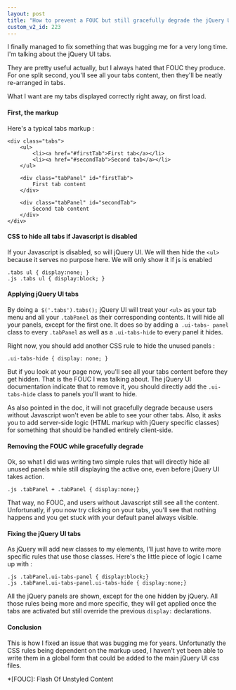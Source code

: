 ```yaml
---
layout: post
title: "How to prevent a FOUC but still gracefully degrade the jQuery UI tabs"
custom_v2_id: 223
---
```


I finally managed to fix something that was bugging me for a very long time.
I'm talking about the jQuery UI tabs.

They are pretty useful actually, but I always hated that FOUC they produce.
For one split second, you'll see all your tabs content, then they'll be neatly
re-arranged in tabs.

What I want are my tabs displayed correctly right away, on first load.

#### First, the markup

Here's a typical tabs markup :

    
    <div class="tabs">  
        <ul>  
            <li><a href="#firstTab">First tab</a></li>  
            <li><a href="#secondTab">Second tab</a></li>  
        </ul>  
      
        <div class="tabPanel" id="firstTab">  
            First tab content  
        </div>  
          
        <div class="tabPanel" id="secondTab">  
            Second tab content  
        </div>  
    </div>  
    

#### CSS to hide all tabs if Javascript is disabled

If your Javascript is disabled, so will jQuery UI. We will then hide the
`<ul>` because it serves no purpose here. We will only show it if js is
enabled

    
    .tabs ul { display:none; }  
    .js .tabs ul { display:block; }  
    

#### Applying jQuery UI tabs

By doing a` $('.tabs').tabs();` jQuery UI will treat your `<ul>` as your tab
menu and all your `.tabPanel` as their corresponding contents. It will hide
all your panels, except for the first one. It does so by adding a` .ui-tabs-
panel` class to every `.tabPanel` as well as a `.ui-tabs-hide` to every panel
it hides.

Right now, you should add another CSS rule to hide the unused panels :

    
    .ui-tabs-hide { display: none; }  
    

But if you look at your page now, you'll see all your tabs content before they
get hidden. That is the FOUC I was talking about. The jQuery UI documentation
indicate that to remove it, you should directly add the `.ui-tabs-hide` class
to panels you'll want to hide.

As also pointed in the doc, it will not gracefully degrade because users
without Javascript won't even be able to see your other tabs. Also, it asks
you to add server-side logic (HTML markup with jQuery specific classes) for
something that should be handled entirely client-side.

#### Removing the FOUC while gracefully degrade

Ok, so what I did was writing two simple rules that will directly hide all
unused panels while still displaying the active one, even before jQuery UI
takes action.

    
    .js .tabPanel + .tabPanel { display:none;}  
    

That way, no FOUC, and users without Javascript still see all the content.
Unfortunatly, if you now try clicking on your tabs, you'll see that nothing
happens and you get stuck with your default panel always visible.

#### Fixing the jQuery UI tabs

As jQuery will add new classes to my elements, I'll just have to write more
specific rules that use those classes. Here's the little piece of logic I came
up with :

    
    .js .tabPanel.ui-tabs-panel { display:block;}  
    .js .tabPanel.ui-tabs-panel.ui-tabs-hide { display:none;}  
    

All the jQuery panels are shown, except for the one hidden by jQuery. All
those rules being more and more specific, they will get applied once the tabs
are activated but still override the previous `display:` declarations.

#### Conclusion

This is how I fixed an issue that was bugging me for years. Unfortunatly the
CSS rules being dependent on the markup used, I haven't yet been able to write
them in a global form that could be added to the main jQuery UI css files.

  *[FOUC]: Flash Of Unstyled Content

